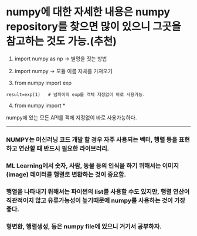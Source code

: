 # numpy에 대한 자세한 내용은 numpy repository를 찾으면 많이 있으니 그곳을 참고하는 것도 가능.(추천)

1. import numpy as np  -> 별멍을 짓는 방법

2. import numpy -> 모듈 이름 자체를 가져오기

3. from numpy import exp
```
result=exp(1)   # 넘파이의 exp를 객체 지정없이 바로 사용가능.
```

4. from numpy import *

numpy에 있는 모든 API를 객체 지정없이 바로 사용가능하다.

---------------------------------

### NUMPY는 머신러닝 코드 개발 할 경우 자주 사용되는 벡터, 행렬 등을 표현하고 연산할 때 반드시 필요한 라이브러리.

### ML Learning에서 숫자, 사람, 동물 등의 인식을 하기 위해서는 이미지(image) 데이터를 행렬로 변환하는 것이 중요함.

### 행열을 나타내기 위해서는 파이썬의 list를 사용할 수도 있지만, 행렬 연산이 직관적이지 않고 유류가능성이 높기때문에 numpy를 사용하는 것이 가장 좋다.

### 형변환, 행렬생성, 등은 numpy file에 있으니 거기서 공부하자.